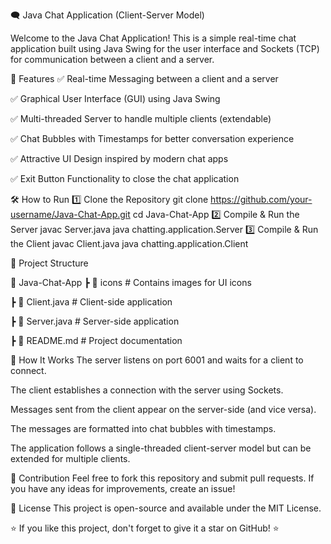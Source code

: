 🗨️ Java Chat Application (Client-Server Model)


Welcome to the Java Chat Application! This is a simple real-time chat application built using Java Swing for the user interface and Sockets (TCP) for communication between a client and a server.

📌 Features
✅ Real-time Messaging between a client and a server


✅ Graphical User Interface (GUI) using Java Swing

✅ Multi-threaded Server to handle multiple clients (extendable)

✅ Chat Bubbles with Timestamps for better conversation experience

✅ Attractive UI Design inspired by modern chat apps

✅ Exit Button Functionality to close the chat application


🛠️ How to Run
1️⃣ Clone the Repository
git clone https://github.com/your-username/Java-Chat-App.git
cd Java-Chat-App
2️⃣ Compile & Run the Server
javac Server.java
java chatting.application.Server
3️⃣ Compile & Run the Client
javac Client.java
java chatting.application.Client


📜 Project Structure

📂 Java-Chat-App
 ┣ 📂 icons             # Contains images for UI icons
 
 ┣ 📜 Client.java       # Client-side application
 
 ┣ 📜 Server.java       # Server-side application
 
 ┣ 📜 README.md         # Project documentation

 
📌 How It Works
The server listens on port 6001 and waits for a client to connect.

The client establishes a connection with the server using Sockets.

Messages sent from the client appear on the server-side (and vice versa).

The messages are formatted into chat bubbles with timestamps.

The application follows a single-threaded client-server model but can be extended for multiple clients.



🤝 Contribution
Feel free to fork this repository and submit pull requests. If you have any ideas for improvements, create an issue!

📝 License
This project is open-source and available under the MIT License.

⭐ If you like this project, don't forget to give it a star on GitHub! ⭐

